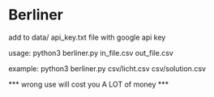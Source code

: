 # Berliner

add to data/ api_key.txt file with google api key


usage: python3 berliner.py in_file.csv out_file.csv

example: python3 berliner.py csv/licht.csv csv/solution.csv

*** wrong use will cost you A LOT of money ***
